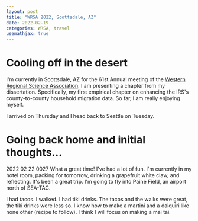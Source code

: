 ```yaml
---
layout: post
title: "WRSA 2022, Scottsdale, AZ"
date: 2022-02-19
categories: WRSA, travel
usemathjax: true
---
```


# Cooling off in the desert
I'm currently in Scottsdale, AZ for the 61st Annual meeting of the [Western Regional Science Association](https://www.wrsaonline.org/newsite/). I am presenting a chapter from my dissertation. Specifically, my first empirical chapter on enhancing the IRS's county-to-county household migration data. So far, I am really enjoying myself. 

I arrived on Thursday and I head back to Seattle on Tuesday. 

# Going back home and initial thoughts...
2022 02 22 0027
What a great time! I've had a lot of fun. I'm currently in my hotel room, packing for tomorrow, drinking a grapefruit white claw, and reflecting. It's been a great trip. I'm going to fly into Paine Field, an airport north of SEA-TAC. 

I had tacos. I walked. I had tiki drinks. The tacos and the walks were great, the tiki drinks were less so. I know how to make a martini and a daiquiri like none other (recipe to follow). I think I will focus on making a mai tai. 
